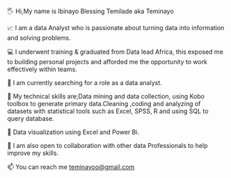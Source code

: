 🖐️ Hi,My name is Ibinayo Blessing Temilade aka Teminayo

📈 I am a data Analyst who is passionate about turning data into information and solving problems.

💻 I underwent training & graduated from Data lead Africa, this exposed me to building personal projects and afforded me the opportunity to work effectively within teams.

👀 I am currently  searching for a role as a data analyst.

🌱 My technical skills are;Data mining and data collection, using  Kobo toolbox to generate primary data.Cleaning ,coding and analyzing of datasets with statistical tools such as Excel, SPSS, R and  using SQL to query database.

🌆 Data visualization using Excel and Power Bi.

👯 I am also open to collaboration with other data Professionals to help improve my skills.

📫 You can  reach me teminayoo@gmail.com
